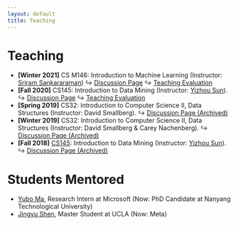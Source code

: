```yaml
---
layout: default
title: Teaching
---
```


# Teaching

- **\[Winter 2021\]** CS M146: Introduction to Machine Learning (Instructor: [Sriram Sankararaman](http://web.cs.ucla.edu/~sriram/)) <span>&#8618;</span> [Discussion Page](https://www.haojunheng.com/teaching/cs146-winter21/) <span>&#8618;</span> [Teaching Evaluation](https://www.haojunheng.com/files/others/CS146-21W-TA-Evaluation.pdf)
- **\[Fall 2020\]** CS145: Introduction to Data Mining (Instructor: [Yizhou Sun](http://web.cs.ucla.edu/~yzsun/index.html)).  <span>&#8618;</span> [Discussion Page](https://www.haojunheng.com/teaching/cs145-fall20/) <span>&#8618;</span> [Teaching Evaluation](https://www.haojunheng.com/files/others/CS145-20F-TA-Evaluation.pdf)
- **\[Spring 2019\]** CS32: Introduction to Computer Science II, Data Structures (Instructor: David Smallberg). <span>&#8618;</span> [Discussion Page (Archived)](https://www.haojunheng.com/teaching/cs32-spring19/)
- **\[Winter 2019\]** CS32: Introduction to Computer Science II, Data Structures (Instructor: David Smallberg & Carey Nachenberg).  <span>&#8618;</span> [Discussion Page (Archived)](https://www.haojunheng.com/teaching/cs32-winter19/)
- **\[Fall 2018\]** [CS145](http://web.cs.ucla.edu/~yzsun/classes/2018Fall_CS145/index.html): Introduction to Data Mining (Instructor: [Yizhou Sun](http://web.cs.ucla.edu/~yzsun/index.html)).  <span>&#8618;</span> [Discussion Page (Archived)](https://www.haojunheng.com/teaching/cs145-fall18/)

# Students Mentored
- [Yubo Ma](), Research Intern at Microsoft (Now: PhD Candidate at Nanyang Technological University)
- [Jingyu Shen](https://www.linkedin.com/in/jingyue-brian-shen/), Master Student at UCLA (Now: Meta)